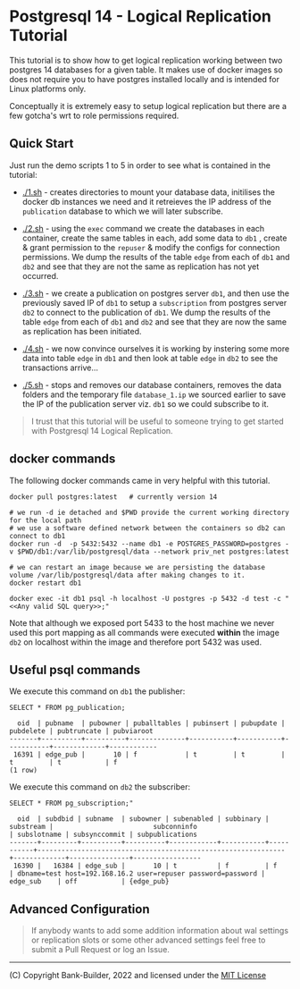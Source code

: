 # Postgresql 14 - Logical Replication Tutorial

This tutorial is to show how to get logical replication working between two postgres 14 databases for a given table.  It makes use of docker images so does not require you to have postgres installed locally and is intended for Linux platforms only.

Conceptually it is extremely easy to setup logical replication but there are a few gotcha's wrt to role permissions required.

## Quick Start

Just run the demo scripts 1 to 5 in order to see what is contained in the tutorial:

* [./1.sh](./1.sh) - creates directories to mount your database data, initilises the docker db instances we need and it retreieves the IP address of the `publication` database to which we will later subscribe.

* [./2.sh](./2.sh) - using the `exec` command we create the databases in each container, create the same tables in each, add some data to `db1` , create & grant permission to the `repuser` & modify the configs for connection permissions. We dump the results of the table `edge` from each of `db1` and `db2` and see that they are not the same as replication has not yet occurred.

* [./3.sh](./3.sh) - we create a publication on postgres server `db1`, and then use the previously saved IP of `db1` to setup a `subscription` from postgres server `db2` to connect to the publication of `db1`. We dump the results of the table `edge` from each of `db1` and `db2` and see that they are  now the same as replication has been initiated.

* [./4.sh](./4.sh) - we now convince ourselves it is working by instering some more data into table `edge` in `db1` and then look at table `edge` in `db2` to see the transactions arrive...

* [./5.sh](./5.sh) - stops and removes our database containers, removes the data folders and the temporary file `database_1.ip` we sourced earlier to save the IP of the publication server viz. `db1` so we could subscribe to it. 

> I trust that this tutorial will be useful to someone trying to get started with Postgresql 14 Logical Replication.

## docker commands

The following docker commands came in very helpful with this tutorial.

```
docker pull postgres:latest   # currently version 14

# we run -d ie detached and $PWD provide the current working directory for the local path
# we use a software defined network between the containers so db2 can connect to db1
docker run -d  -p 5432:5432 --name db1 -e POSTGRES_PASSWORD=postgres -v $PWD/db1:/var/lib/postgresql/data --network priv_net postgres:latest

# we can restart an image because we are persisting the database volume /var/lib/postgresql/data after making changes to it.
docker restart db1

docker exec -it db1 psql -h localhost -U postgres -p 5432 -d test -c "<<Any valid SQL query>>;"
```
Note that although we exposed port 5433 to the host machine we never used this port mapping as all commands were executed **within** the image `db2` on localhost within the image and therefore port 5432 was used.


## Useful psql commands

We execute this command on `db1` the publisher:
```
SELECT * FROM pg_publication;

  oid  | pubname  | pubowner | puballtables | pubinsert | pubupdate | pubdelete | pubtruncate | pubviaroot 
-------+----------+----------+--------------+-----------+-----------+-----------+-------------+------------
 16391 | edge_pub |       10 | f            | t         | t         | t         | t           | f
(1 row)

```

We execute this command on `db2` the subscriber:
```
SELECT * FROM pg_subscription;"

  oid  | subdbid | subname  | subowner | subenabled | subbinary | substream |                         subconninfo                          | subslotname | subsynccommit | subpublications 
-------+---------+----------+----------+------------+-----------+-----------+--------------------------------------------------------------+-------------+---------------+-----------------
 16390 |   16384 | edge_sub |       10 | t          | f         | f         | dbname=test host=192.168.16.2 user=repuser password=password | edge_sub    | off           | {edge_pub}

```

## Advanced Configuration

> If anybody wants to add some addition information about wal settings or replication slots or some other advanced settings feel free to submit a Pull Request or log an Issue.

---
(C) Copyright Bank-Builder, 2022 and licensed under the [MIT License](./LICENSE)